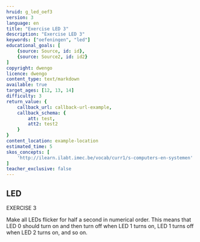 ```yaml
---
hruid: g_led_oef3
version: 3
language: en
title: "Exercise LED 3"
description: "Exercise LED 3"
keywords: ["oefeningen", "led"]
educational_goals: [
    {source: Source, id: id}, 
    {source: Source2, id: id2}
]
copyright: dwengo
licence: dwengo
content_type: text/markdown
available: true
target_ages: [12, 13, 14]
difficulty: 3
return_value: {
    callback_url: callback-url-example,
    callback_schema: {
        att: test,
        att2: test2
    }
}
content_location: example-location
estimated_time: 5
skos_concepts: [
    'http://ilearn.ilabt.imec.be/vocab/curr1/s-computers-en-systemen'
]
teacher_exclusive: false
---
```

## LED

EXERCISE 3

Make all LEDs flicker for half a second in numerical order. This means that LED 0 should turn on and then turn off when LED 1 turns on, LED 1 turns off when LED 2 turns on, and so on.